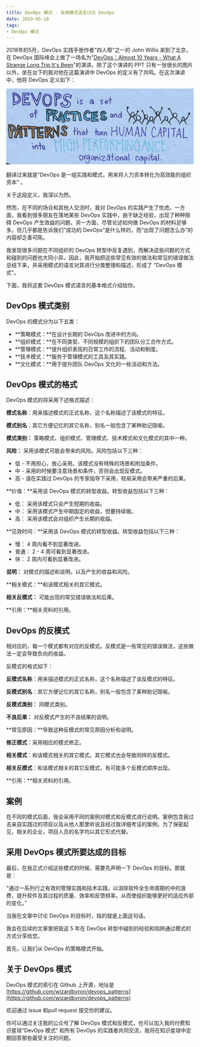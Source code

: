 ```yaml
---
title: DevOps 模式 - 采用模式语言讨论 DevOps
date: 2019-05-18
tags:
- DevOps 模式
---
```


2018年的5月，DevOps 实践手册作者"四人帮"之一的 John Willis 来到了北京，在 DevOps 国际峰会上做了一场名为"[DevOps：Almost 10 Years - What A Strange Long Trip It's Been](https://www.slideshare.net/botchagalupe/devops-a-long-strange-trip-its-been)"的演讲。除了这个演讲的 PPT 只有一张很长的图片以外，坐在台下的我对他在这篇演讲中 DevOps 的定义有了共鸣。在这次演讲中，他将 DevOps 定义如下：

![John Willis 演讲 PPT 的一部分](devops-def.png)

翻译过来就是"DevOps 是一组实践和模式，用来将人力资本转化为高效能的组织资本" 。

关于这段定义，我深以为然。

然而，在不同的场合和其他人交流时，我对 DevOps 的实践产生了忧虑。一方面，我看到很多朋友在落地某些 DevOps 实践中，由于缺乏经验，出现了种种阻碍 DevOps 产生效益的问题。另一方面，尽管论述如何做 DevOps 的材料足够多。但几乎都是告诉我们"成功的 DevOps”是什么样的，而“出现了问题怎么办”的内容却乏善可陈。

我发现很多问题在不同组织的 DevOps 转型中反复遇到，而解决这些问题的方式和碰到的问题也大同小异。因此，我开始把这些常见有效的做法和常见的错误做法总结下来，并采用模式的语言对其进行分类整理和描述，形成了 "DevOps 模式"。

下面，我将这套 DevOps 模式语言的基本格式介绍给你。

## DevOps 模式类别

DevOps 的模式分为以下五类：

- **策略模式：**在设计长期的 DevOps 改进中的方向。
- **组织模式：**在不同类型、不同规模的组织下的团队分工合作方式。
- **管理模式：**提升组织表现的日常工作的流程、活动和制度。
- **技术模式：**服务于管理模式的工具及其实践。
- **文化模式：**用于提升团队 DevOps 文化的一些活动和方法。

## DevOps 模式的格式

DevOps 模式的将采用下述格式描述：

**模式名称**：用来描述模式的正式名称，这个名称描述了该模式的特征。

**模式别名**：其它方便记忆的其它名称，别名一般包含了某种助记隐喻。

**模式类别：** 策略模式、组织模式、管理模式、技术模式和文化模式的其中一种。

**风险：** 采用该模式可能会带来的风险。风险包括以下三种：

- 低 - 不用担心，放心采用。该模式没有特殊的场景和附加条件。
- 中 - 采用的时候要注意场景和条件，否则会出现反模式。
- 高 - 请在实践过 DevOps 的专家指导下采用，轻易采用会带来严重的后果。

**价值：**采用该 DevOps 模式的转型收益。转型收益包括以下三种：

- 低： 采用该模式只会产生短期的收益。
- 中： 采用该模式产生中期固定的收益，但要持续做。
- 高： 采用该模式会对组织产生长期的收益。

**见效时间：**采用该 DevOps 模式的转型收益。转型收益包括以下三种：

- 慢： 4 周内看不到显著改进。
- 普通： 2 - 4 周可看到显著改进。
- 快： 2 周内可看到显著改进。

**说明：** 对模式的描述和说明。以及产生的收益和风险。

**相关模式：**和该模式相关的其它模式。

**相关反模式：** 可能出现的常见错误做法和后果。

**引用：**相关资料的引用。

## DevOps 的反模式

相对应的，每一个模式都有对应的反模式。反模式是一些常见的错误做法，这些做法一定会导致负向的收益。

反模式的格式如下：

**反模式名称**：用来描述模式的正式名称，这个名称描述了该反模式的特征。

**反模式别名**：其它方便记忆的其它名称，别名一般包含了某种助记隐喻。

**反模式类别：** 同模式类别。

**不良后果：** 对反模式产生的不良结果的说明。

**常见原因：**导致这种反模式的常见原因分析和说明。

**修正模式**：采用相应的模式修正。

**相关模式**：和该模式相关的其它模式，其它模式也会导致同样的反模式。

**相关反模式**：和该模式相关的其它反模式，有可能多个反模式顺序出现。

**引用：**相关资料的引用。

## 案例

在不同的模式后面，我会采用不同的案例对模式和反模式进行说明。案例包含我过去亲自实践过的项目以及从他人那里听说且经过我详细考证的案例。为了保密起见，相关的企业，项目人员的名字均以其它形式代替。

## 采用 DevOps 模式所要达成的目标

最后，在我正式介绍这些模式的时候，需要先声明一下 DevOps 的目标。那就是：

"通过一系列行之有效的管理实践和技术实践，以消除软件全生命周期的中的浪费，提升软件及其过程的质量、效率和反馈频率。从而使组织能够更好的适应外部的变化。”

当我在文章中讨论 DevOps 的目标时，指的就是上面这句话。

我会在后续的文章里把我这 5 年在 DevOps 转型中碰到的经验和陷阱通过模式的方式分享给您。

首先，让我们从 DevOps 的策略模式开始。

## 关于 DevOps 模式

DevOps 模式的索引在 Github 上开源，地址是[https://github.com/wizardbyron/devops_patterns](https://github.com/wizardbyron/devops_patterns)

欢迎通过 issue 和pull request 提交你的建议。

你可以通过关注我的公众号了解 DevOps 模式和反模式，也可以加入我的付费知识星球“DevOps 模式” 和所有 DevOps 的实践者共同交流，我将在知识星球中定期回答那些最受关注的问题。
